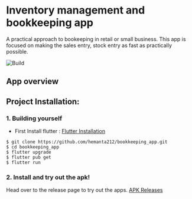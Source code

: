 # Inventory management and bookkeeping app
A practical approach to bookeeping in retail or small business.
This app is focused on making the sales entry, stock entry as fast as practically possible.

![Build](https://github.com/hemanta212/hello_flutter/workflows/Bookkeeping_app/badge.svg)

## App overview


## Project Installation:
### 1. Building yourself

* First Install flutter : [Flutter Installation](https://flutter.dev/docs/get-started/install)

```
$ git clone https://github.com/hemanta212/bookkeeping_app.git
$ cd bookkeeping_app
$ flutter upgrade
$ flutter pub get
$ flutter run
```

### 2. Install and try out the apk!
Head over to the release page to try out the apps. [APK Releases](https://github.com/hemanta212/bookkeeping_app/releases/latest)
